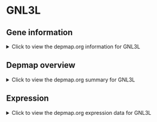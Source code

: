 <h1>GNL3L</h1>

<h2>Gene information</h2>
<details>
  <summary>Click to view the depmap.org information for GNL3L</summary>
  <p><a href="https://depmap.org/portal/gene/GNL3L?tab=about" target="_BLANK">Open page in a new tab...</a></p>
  <iframe src="https://depmap.org/portal/gene/GNL3L?tab=about" style="border:none;width:100%;height:800px"></iframe>
</details>

<h2>Depmap overview</h2>
<details>
  <summary>Click to view the depmap.org summary for GNL3L</summary>
  <p><a href="https://depmap.org/portal/gene/GNL3L?tab=overview" target="_BLANK">Open page in a new tab...</a></p>
  <iframe src="https://depmap.org/portal/gene/GNL3L?tab=overview" style="border:none;width:100%;height:800px"></iframe>
</details>

<h2>Expression</h2>
<details>
  <summary>Click to view the depmap.org expression data for GNL3L</summary>
  <p><a href="https://depmap.org/portal/gene/GNL3L?tab=characterization" target="_BLANK">Open page in a new tab...</a></p>
  <iframe src="https://depmap.org/portal/gene/GNL3L?tab=characterization" style="border:none;width:100%;height:800px"></iframe>
</details>


<!--
<h2>Reactome Pathway diagram</h2>
<details>
  <summary>Click to view the Reactome pathway for GNL3L</summary>
  <p><a href="PURL" target="_BLANK">Open page in a new tab...</a></p>
  PNAME
</details>
-->


